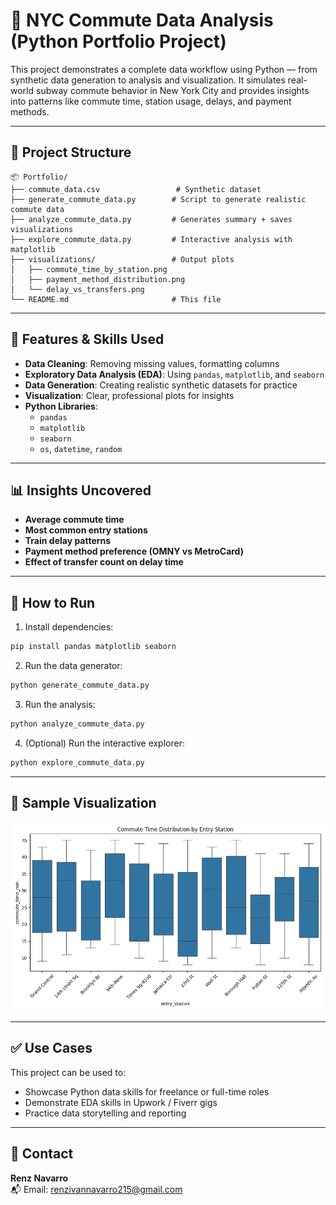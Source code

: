 
# 🚉 NYC Commute Data Analysis (Python Portfolio Project)

This project demonstrates a complete data workflow using Python — from synthetic data generation to analysis and visualization. It simulates real-world subway commute behavior in New York City and provides insights into patterns like commute time, station usage, delays, and payment methods.

---

## 📁 Project Structure

```
📦 Portfolio/
├── commute_data.csv                 # Synthetic dataset
├── generate_commute_data.py        # Script to generate realistic commute data
├── analyze_commute_data.py         # Generates summary + saves visualizations
├── explore_commute_data.py         # Interactive analysis with matplotlib
├── visualizations/                 # Output plots
│   ├── commute_time_by_station.png
│   ├── payment_method_distribution.png
│   └── delay_vs_transfers.png
└── README.md                       # This file
```

---

## 🧠 Features & Skills Used

- **Data Cleaning**: Removing missing values, formatting columns
- **Exploratory Data Analysis (EDA)**: Using `pandas`, `matplotlib`, and `seaborn`
- **Data Generation**: Creating realistic synthetic datasets for practice
- **Visualization**: Clear, professional plots for insights
- **Python Libraries**: 
  - `pandas`
  - `matplotlib`
  - `seaborn`
  - `os`, `datetime`, `random`

---

## 📊 Insights Uncovered

- **Average commute time**
- **Most common entry stations**
- **Train delay patterns**
- **Payment method preference (OMNY vs MetroCard)**
- **Effect of transfer count on delay time**

---

## 🔧 How to Run

1. Install dependencies:

```bash
pip install pandas matplotlib seaborn
```

2. Run the data generator:

```bash
python generate_commute_data.py
```

3. Run the analysis:

```bash
python analyze_commute_data.py
```

4. (Optional) Run the interactive explorer:

```bash
python explore_commute_data.py
```

---

## 📁 Sample Visualization

![Commute Time Distribution](visualizations/commute_time_by_station.png)

---

## ✅ Use Cases

This project can be used to:
- Showcase Python data skills for freelance or full-time roles
- Demonstrate EDA skills in Upwork / Fiverr gigs
- Practice data storytelling and reporting

---

## 📧 Contact

**Renz Navarro**  
📬 Email: renzivannavarro215@gmail.com 

